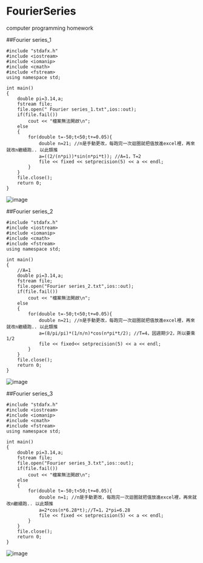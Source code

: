 FourierSeries
=============

computer programming homework

##Fourier series_1

```
#include "stdafx.h"
#include <iostream>
#include <iomanip> 
#include <cmath>
#include <fstream>
using namespace std;

int main()
{
	double pi=3.14,a;
	fstream file;
	file.open(" Fourier series_1.txt",ios::out);
	if(file.fail())
		cout << "檔案無法開啟\n";
	else
	{
		for(double t=-50;t<50;t+=0.05){
			double n=21; //n是手動更改，每跑完一次迴圈就把值放進excel裡，再來就改n繼續跑.. 以此類推
			a=((2/(n*pi))*sin(n*pi*t)); //A=1，T=2
			file << fixed << setprecision(5) << a << endl;
		}
	}
	file.close();
	return 0;
}
```
![image](https://raw.github.com/Siang-Wei/FourierSeries/master/Fourier%20series_%E7%AC%AC%E4%B8%80%E9%A1%8C%E6%B3%A2%E5%BD%A2%E5%9C%96.jpg)

##Fourier series_2

```
#include "stdafx.h"
#include <iostream>
#include <iomanip> 
#include <cmath>
#include <fstream>
using namespace std;

int main()
{
	//A=1
	double pi=3.14,a;
	fstream file;
	file.open("Fourier series_2.txt",ios::out);
	if(file.fail())
		cout << "檔案無法開啟\n";
	else
	{
		for(double t=-50;t<50;t+=0.05){
			double n=21; //n是手動更改，每跑完一次迴圈就把值放進excel裡，再來就改n繼續跑.. 以此類推
			a=(8/pi/pi)*(1/n/n)*cos(n*pi*t/2); //T=4，因週期少2，所以要乘1/2
			file << fixed<< setprecision(5) << a << endl;
		}
	}
	file.close();
	return 0;
}
```
![image](https://raw.github.com/Siang-Wei/FourierSeries/master/Fourier%20series_%E7%AC%AC%E4%BA%8C%E9%A1%8C%E6%B3%A2%E5%BD%A2%E5%9C%96.jpg)

##Fourier series_3

```
#include "stdafx.h"
#include <iostream>
#include <iomanip> 
#include <cmath>
#include <fstream>
using namespace std;

int main()
{
	double pi=3.14,a;
	fstream file;
	file.open("Fourier series_3.txt",ios::out);
	if(file.fail())
		cout << "檔案無法開啟\n";
	else
	{
		for(double t=-50;t<50;t+=0.05){
			double n=1; //n是手動更改，每跑完一次迴圈就把值放進excel裡，再來就改n繼續跑.. 以此類推
			a=2*cos(n*6.28*t);//T=1，2*pi=6.28
			file << fixed << setprecision(5) << a << endl;
		}
	}
	file.close();
	return 0;
}
```
![image](https://raw.github.com/Siang-Wei/FourierSeries/master/Fourier%20series_%E7%AC%AC%E4%B8%89%E9%A1%8C%E6%B3%A2%E5%BD%A2%E5%9C%96.jpg)

